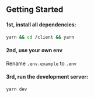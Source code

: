 ## Getting Started

#### 1st, install all dependencies:

```bash
yarn && cd /client && yarn
```

#### 2nd, use your own env

Rename `.env.example` to `.env`

#### 3rd, run the development server:

```bash
yarn dev
```

